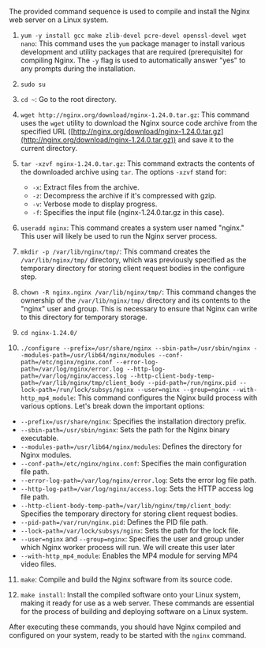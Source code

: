 The provided command sequence is used to compile and install the Nginx web server on a Linux system. 
 
1. `yum -y install gcc make zlib-devel pcre-devel openssl-devel wget nano`: This command uses the `yum` package manager to install various development and utility packages that are required (prerequisite) for compiling Nginx. The `-y` flag is used to automatically answer "yes" to any prompts during the installation.
2. `sudo su`
   
3. `cd ~`: Go to the root directory.

4. `wget http://nginx.org/download/nginx-1.24.0.tar.gz`: This command uses the `wget` utility to download the Nginx source code archive from the specified URL ([http://nginx.org/download/nginx-1.24.0.tar.gz](http://nginx.org/download/nginx-1.24.0.tar.gz)) and save it to the current directory.

5. `tar -xzvf nginx-1.24.0.tar.gz`: This command extracts the contents of the downloaded archive using `tar`. The options `-xzvf` stand for:
   - `-x`: Extract files from the archive.
   - `-z`: Decompress the archive if it's compressed with gzip.
   - `-v`: Verbose mode to display progress.
   - `-f`: Specifies the input file (nginx-1.24.0.tar.gz in this case).

6. `useradd nginx`: This command creates a system user named "nginx." This user will likely be used to run the Nginx server process.

7. `mkdir -p /var/lib/nginx/tmp/`: This command creates the `/var/lib/nginx/tmp/` directory, which was previously specified as the temporary directory for storing client request bodies in the configure step.

8. `chown -R nginx.nginx /var/lib/nginx/tmp/`: This command changes the ownership of the `/var/lib/nginx/tmp/` directory and its contents to the "nginx" user and group. This is necessary to ensure that Nginx can write to this directory for temporary storage.
   
9. `cd nginx-1.24.0/` 
   
10. `./configure --prefix=/usr/share/nginx --sbin-path=/usr/sbin/nginx --modules-path=/usr/lib64/nginx/modules --conf-path=/etc/nginx/nginx.conf --error-log-path=/var/log/nginx/error.log --http-log-path=/var/log/nginx/access.log --http-client-body-temp-path=/var/lib/nginx/tmp/client_body --pid-path=/run/nginx.pid --lock-path=/run/lock/subsys/nginx --user=nginx --group=nginx --with-http_mp4_module`: This command configures the Nginx build process with various options. Let's break down the important options:
   - `--prefix=/usr/share/nginx`: Specifies the installation directory prefix.
   - `--sbin-path=/usr/sbin/nginx`: Sets the path for the Nginx binary executable.
   - `--modules-path=/usr/lib64/nginx/modules`: Defines the directory for Nginx modules.
   - `--conf-path=/etc/nginx/nginx.conf`: Specifies the main configuration file path.
   - `--error-log-path=/var/log/nginx/error.log`: Sets the error log file path.
   - `--http-log-path=/var/log/nginx/access.log`: Sets the HTTP access log file path.
   - `--http-client-body-temp-path=/var/lib/nginx/tmp/client_body`: Specifies the temporary directory for storing client request bodies.
   - `--pid-path=/var/run/nginx.pid`: Defines the PID file path.
   - `--lock-path=/var/lock/subsys/nginx`: Sets the path for the lock file.
   - `--user=nginx` and `--group=nginx`: Specifies the user and group under which Nginx worker process will run. We will create this user later
   - `--with-http_mp4_module`: Enables the MP4 module for serving MP4 video files.
  
11. `make`: Compile and build the Nginx software from its source code.
    
12. `make install`: Install the compiled software onto your Linux system, making it ready for use as a web server. These commands are essential for the process of building and deploying software on a Linux system.



After executing these commands, you should have Nginx compiled and configured on your system, ready to be started with the `nginx` command.
